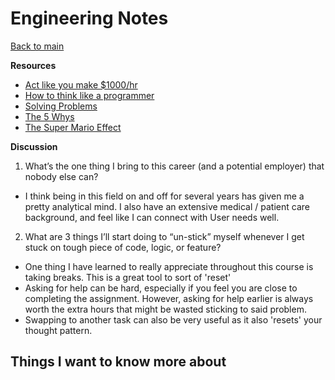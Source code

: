 # Engineering Notes

[Back to main](https://michaeldulin.github.io/reading-notes)

**Resources**
- [Act like you make $1000/hr](https://anthony-moore.medium.com/pretend-your-time-is-worth-1-000-hour-and-youll-become-100x-more-productive-6ab2302b8e8c)
- [How to think like a programmer](https://medium.freecodecamp.org/how-to-think-like-a-programmer-lessons-in-problem-solving-d1d8bf1de7d2)
- [Solving Problems](https://simpleprogrammer.com/solving-problems-breaking-it-down/)
- [The 5 Whys](https://www.mindtools.com/pages/article/newTMC_5W.htm)
- [The Super Mario Effect](https://www.youtube.com/watch?v=9vJRopau0g0)

**Discussion**
1. What’s the one thing I bring to this career (and a potential employer) that nobody else can?
  - I think being in this field on and off for several years has given me a pretty analytical mind. I also have an extensive medical / patient care background, and feel like I can connect with User needs well.
2. What are 3 things I’ll start doing to “un-stick” myself whenever I get stuck on tough piece of code, logic, or feature?
  - One thing I have learned to really appreciate throughout this course is taking breaks. This is a great tool to sort of 'reset'
  - Asking for help can be hard, especially if you feel you are close to completing the assignment. However, asking for help earlier is always worth the extra hours that might be wasted sticking to said problem.
  - Swapping to another task can also be very useful as it also 'resets' your thought pattern.

## Things I want to know more about
